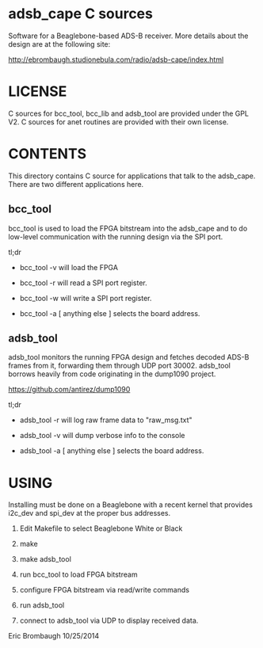 adsb_cape C sources
===================

Software for a Beaglebone-based ADS-B receiver. More details
about the design are at the following site:

http://ebrombaugh.studionebula.com/radio/adsb-cape/index.html

LICENSE
=======

C sources for bcc_tool, bcc_lib and adsb_tool are provided under the GPL V2.
C sources for anet routines are provided with their own license.

CONTENTS
========

This directory contains C source for applications that talk to the adsb_cape.
There are two different applications here.

bcc_tool
--------

bcc_tool is used to load the FPGA bitstream into the adsb_cape and to do
low-level communication with the running design via the SPI port.

tl;dr

* bcc_tool -v <bitstream file> will load the FPGA

* bcc_tool -r <register> will read a SPI port register.

* bcc_tool -w <register> <data> will write a SPI port register.

* bcc_tool -a <addr> [ anything else ] selects the board address.


adsb_tool
---------

adsb_tool monitors the running FPGA design and fetches decoded ADS-B frames
from it, forwarding them through UDP port 30002. adsb_tool borrows heavily
from code originating in the dump1090 project.

https://github.com/antirez/dump1090

tl;dr

* adsb_tool -r will log raw frame data to "raw_msg.txt"

* adsb_tool -v will dump verbose info to the console

* adsb_tool -a <addr> [ anything else ] selects the board address.

USING
=====

Installing must be done on a Beaglebone with a recent kernel that provides
i2c_dev and spi_dev at the proper bus addresses.

1) Edit Makefile to select Beaglebone White or Black

2) make

3) make adsb_tool

4) run bcc_tool to load FPGA bitstream

5) configure FPGA bitstream via read/write commands

6) run adsb_tool

7) connect to adsb_tool via UDP to display received data.

Eric Brombaugh 10/25/2014

